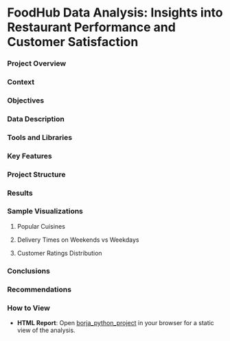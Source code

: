 # FoodHub Data Analysis: Insights into Restaurant Performance and Customer Satisfaction

### Project Overview


### Context


### Objectives


### Data Description


### Tools and Libraries


### Key Features


### Project Structure


### Results


### Sample Visualizations
1. Popular Cuisines

2. Delivery Times on Weekends vs Weekdays

3. Customer Ratings Distribution


### Conclusions


### Recommendations


### How to View
- **HTML Report**: Open [borja_python_project](https://dannycborja.github.io/foodhub-data-analysis/borja_python_project.html) in your browser for a static view of the analysis.
